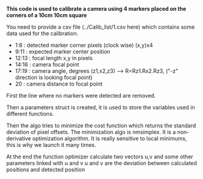 **This code is used to calibrate a camera using 4 markers placed on the corners
of a 10cm 10cm square**


You need to provide a csv file (../Calib_list/1.csv here) which contains some data
used for the calibration.

- 1:8 	: detected marker corner pixels (clock wise) (x,y)x4
- 9:11	: expected marker center position
- 12:13	: focal length x,y in pixels
- 14:16	: camera focal point
- 17:19	: camera angle, degrees (z1,x2,z3) --> R=Rz1.Rx2.Rz3, ("-z" direction is looking focal point)
- 20	: camera distance to focal point

First the line where no markers were detected are removed.

Then a parameters struct is created, it is used to store the variables used in different functions.

Then the algo tries to minimize the cost function which returns the standard deviation of pixel offsets.
The minimization algo is nmsimplex. It is a non-derivative optimization algorithm. It is really sensitive to local
minimums, this is why we launch it many times.

At the end the function optimizer calculate two vectors u,v and some other parameters linked with u and v
u and v are the deviation between calculated positions and detected position
